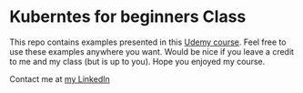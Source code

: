 # Kuberntes for beginners Class
This repo contains examples presented in this [Udemy course](https://www.udemy.com/course/kubernetes-for-beginners-with-aws-examples/?referralCode=6296632C3AA7FE388626). Feel free to use these examples anywhere you want. Would be nice if you leave a credit to me and my class (but is up to you). Hope you enjoyed my course. 

Contact me at [my LinkedIn](https://www.linkedin.com/in/michal-hucko/)
